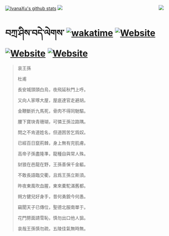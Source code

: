 [![IvanaXu's github stats](https://github-readme-stats.vercel.app/api?username=IvanaXu&theme=codeSTACKr)](https://github.com/anuraghazra/github-readme-stats)
<img align="right" src="https://github-readme-stats.vercel.app/api/top-langs/?username=IvanaXu&langs_count=8&theme=codeSTACKr" />
<img src="https://github-readme-stats.vercel.app/api/wakatime?username=IvanaXu&layout=compact&langs_count=8&theme=codeSTACKr&custom_title=Programming&nbsp;Times&nbsp;(Since&nbsp;Jul.29.2021)" />
# བཀྲ་ཤིས་བདེ་ལེགས་	[![wakatime](https://wakatime.com/badge/user/5043ee4a-e361-4607-9d47-d557f2005d05.svg)](https://wakatime.com/@5043ee4a-e361-4607-9d47-d557f2005d05)	[![Website](https://img.shields.io/website?label=tianchi&up_color=orange&up_message=IvanaXu&url=https%3A%2F%2Fshields.io)](https://tianchi.aliyun.com/home/science/scienceDetail?userId=1095279182618)	[![Website](https://img.shields.io/website?label=yuque&up_color=green&up_message=IvanaXu&url=https%3A%2F%2Fshields.io)](https://www.yuque.com/ivanaxu)	[![Website](https://img.shields.io/website?label=leetcode&up_color=yellow&up_message=IvanaXu&url=https%3A%2F%2Fshields.io)](https://leetcode.cn/u/ivanaxu)
> 哀王孫
> 
> 杜甫
> 
> 長安城頭頭白烏，夜飛延秋門上呼。
> 
> 又向人家啄大屋，屋底達官走避胡。
> 
> 金鞭斷折九馬死，骨肉不得同馳驅。
> 
> 腰下寶玦青珊瑚，可憐王孫泣路隅。
> 
> 問之不肯道姓名，但道困苦乞爲奴。
> 
> 已經百日竄荊棘，身上無有完肌膚。
> 
> 高帝子孫盡隆準，龍種自與常人殊。
> 
> 豺狼在邑龍在野，王孫善保千金軀。
> 
> 不敢長語臨交衢，且爲王孫立斯須。
> 
> 昨夜東風吹血腥，東來橐駝滿舊都。
> 
> 朔方健兒好身手，昔何勇銳今何愚。
> 
> 竊聞天子已傳位，聖德北服南單于。
> 
> 花門剺面請雪恥，慎勿出口他人狙。
> 
> 哀哉王孫慎勿疏，五陵佳氣無時無。
>
